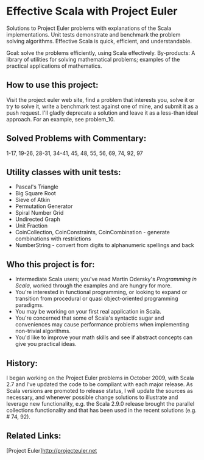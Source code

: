 Effective Scala with Project Euler
==================================
Solutions to Project Euler problems with explanations of the Scala implementations.
Unit tests demonstrate and benchmark the problem solving algorithms.
Effective Scala is quick, efficient, and understandable.

Goal: solve the problems efficiently, using Scala effectively.
By-products: A library of utilities for solving mathematical problems; examples of the practical
applications of mathematics.

How to use this project:
------------------------
Visit the project euler web site, find a problem that interests you, solve it or try to solve it,
write a benchmark test against one of mine, and submit it as a push request. I'll gladly deprecate
a solution and leave it as a less-than ideal approach. For an example, see problem_10.

Solved Problems with Commentary:
--------------------------------
1-17, 19-26, 28-31, 34-41, 45, 48, 55, 56, 69, 74, 92, 97

Utility classes with unit tests:
--------------------------------
* Pascal's Triangle
* Big Square Root
* Sieve of Atkin
* Permutation Generator
* Spiral Number Grid
* Undirected Graph
* Unit Fraction
* CoinCollection, CoinConstraints, CoinCombination - generate combinations with restrictions
* NumberString - convert from digits to alphanumeric spellings and back

Who this project is for:
------------------------
* Intermediate Scala users; you've read Martin Odersky's _Programming in Scala_, worked through
  the examples and are hungry for more.
* You're interested in functional programming, or looking to expand or transition from procedural
  or quasi object-oriented programming paradigms.
* You may be working on your first real application in Scala.
* You're concerned that some of Scala's syntactic sugar and conveniences may cause performance
  problems when implementing non-trivial algorithms.
* You'd like to improve your math skills and see if abstract concepts can give you practical ideas.

History:
--------
I began working on the Project Euler problems in October 2009, with Scala 2.7 and I've updated the
code to be compliant with each major release. As Scala versions are promoted to release status, I
will update the sources as necessary, and whenever possible change solutions to illustrate and
leverage new functionality, e.g. the Scala 2.9.0 release brought the parallel collections
functionality and that has been used in the recent solutions (e.g. # 74, 92).

Related Links:
--------------
[Project Euler]<http://projecteuler.net>
